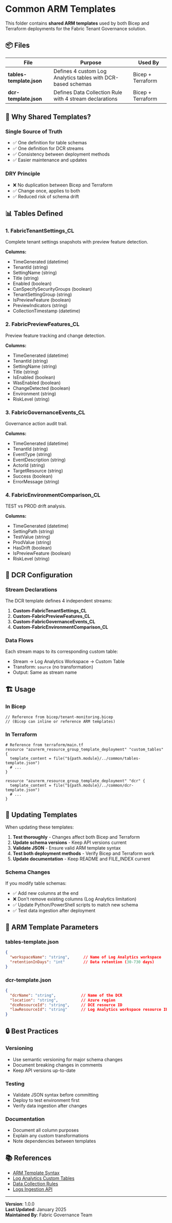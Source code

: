 # Common ARM Templates

This folder contains **shared ARM templates** used by both Bicep and Terraform deployments for the Fabric Tenant Governance solution.

## 📦 Files

| File | Purpose | Used By |
|------|---------|---------|
| **tables-template.json** | Defines 4 custom Log Analytics tables with DCR-based schemas | Bicep + Terraform |
| **dcr-template.json** | Defines Data Collection Rule with 4 stream declarations | Bicep + Terraform |

## 🎯 Why Shared Templates?

### Single Source of Truth
- ✅ One definition for table schemas
- ✅ One definition for DCR streams
- ✅ Consistency between deployment methods
- ✅ Easier maintenance and updates

### DRY Principle
- ❌ No duplication between Bicep and Terraform
- ✅ Change once, applies to both
- ✅ Reduced risk of schema drift

## 📊 Tables Defined

### 1. FabricTenantSettings_CL
Complete tenant settings snapshots with preview feature detection.

**Columns:**
- TimeGenerated (datetime)
- TenantId (string)
- SettingName (string)
- Title (string)
- Enabled (boolean)
- CanSpecifySecurityGroups (boolean)
- TenantSettingGroup (string)
- IsPreviewFeature (boolean)
- PreviewIndicators (string)
- CollectionTimestamp (datetime)

### 2. FabricPreviewFeatures_CL
Preview feature tracking and change detection.

**Columns:**
- TimeGenerated (datetime)
- TenantId (string)
- SettingName (string)
- Title (string)
- IsEnabled (boolean)
- WasEnabled (boolean)
- ChangeDetected (boolean)
- Environment (string)
- RiskLevel (string)

### 3. FabricGovernanceEvents_CL
Governance action audit trail.

**Columns:**
- TimeGenerated (datetime)
- TenantId (string)
- EventType (string)
- EventDescription (string)
- ActorId (string)
- TargetResource (string)
- Success (boolean)
- ErrorMessage (string)

### 4. FabricEnvironmentComparison_CL
TEST vs PROD drift analysis.

**Columns:**
- TimeGenerated (datetime)
- SettingPath (string)
- TestValue (string)
- ProdValue (string)
- HasDrift (boolean)
- IsPreviewFeature (boolean)
- RiskLevel (string)

## 🔧 DCR Configuration

### Stream Declarations
The DCR template defines 4 independent streams:

1. **Custom-FabricTenantSettings_CL**
2. **Custom-FabricPreviewFeatures_CL**
3. **Custom-FabricGovernanceEvents_CL**
4. **Custom-FabricEnvironmentComparison_CL**

### Data Flows
Each stream maps to its corresponding custom table:
- Stream → Log Analytics Workspace → Custom Table
- Transform: `source` (no transformation)
- Output: Same as stream name

## 🏗️ Usage

### In Bicep

```bicep
// Reference from bicep/tenant-monitoring.bicep
// (Bicep can inline or reference ARM templates)
```

### In Terraform

```hcl
# Reference from terraform/main.tf
resource "azurerm_resource_group_template_deployment" "custom_tables" {
  template_content = file("${path.module}/../common/tables-template.json")
  # ...
}

resource "azurerm_resource_group_template_deployment" "dcr" {
  template_content = file("${path.module}/../common/dcr-template.json")
  # ...
}
```

## 🔄 Updating Templates

When updating these templates:

1. **Test thoroughly** - Changes affect both Bicep and Terraform
2. **Update schema versions** - Keep API versions current
3. **Validate JSON** - Ensure valid ARM template syntax
4. **Test both deployment methods** - Verify Bicep and Terraform work
5. **Update documentation** - Keep README and FILE_INDEX current

### Schema Changes

If you modify table schemas:
- ✅ Add new columns at the end
- ❌ Don't remove existing columns (Log Analytics limitation)
- ✅ Update Python/PowerShell scripts to match new schema
- ✅ Test data ingestion after deployment

## 📝 ARM Template Parameters

### tables-template.json
```json
{
  "workspaceName": "string",      // Name of Log Analytics workspace
  "retentionInDays": "int"        // Data retention (30-730 days)
}
```

### dcr-template.json
```json
{
  "dcrName": "string",           // Name of the DCR
  "location": "string",          // Azure region
  "dceResourceId": "string",     // DCE resource ID
  "lawResourceId": "string"      // Log Analytics workspace resource ID
}
```

## 🔒 Best Practices

### Versioning
- Use semantic versioning for major schema changes
- Document breaking changes in comments
- Keep API versions up-to-date

### Testing
- Validate JSON syntax before committing
- Deploy to test environment first
- Verify data ingestion after changes

### Documentation
- Document all column purposes
- Explain any custom transformations
- Note dependencies between templates

## 📚 References

- [ARM Template Syntax](https://learn.microsoft.com/azure/azure-resource-manager/templates/syntax)
- [Log Analytics Custom Tables](https://learn.microsoft.com/azure/azure-monitor/logs/create-custom-table)
- [Data Collection Rules](https://learn.microsoft.com/azure/azure-monitor/essentials/data-collection-rule-overview)
- [Logs Ingestion API](https://learn.microsoft.com/azure/azure-monitor/logs/logs-ingestion-api-overview)

---

**Version**: 1.0.0  
**Last Updated**: January 2025  
**Maintained By**: Fabric Governance Team

